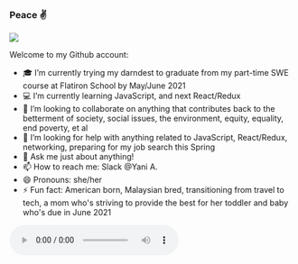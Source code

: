 ### Peace :v:

<!--**yani82/yani82** is a ✨ _special_ ✨ repository because its `README.md` (this file) appears on your GitHub profile.--> 
![](https://media.giphy.com/media/vIGwkHlazI3Jqsp5aE/giphy.gif)

Welcome to my Github account:

- :mortar_board: I’m currently trying my darndest to graduate from my part-time SWE course at Flatiron School by May/June 2021 
- :computer: I’m currently learning JavaScript, and next React/Redux 
- 👯 I’m looking to collaborate on anything that contributes back to the betterment of society, social issues, the environment, equity, equality, end poverty, et al 
- 🤔 I’m looking for help with anything related to JavaScript, React/Redux, networking, preparing for my job search this Spring 
- 💬 Ask me just about anything! 
- 📫 How to reach me: Slack @Yani A. 
- 😄 Pronouns: she/her
- ⚡ Fun fact: American born, Malaysian bred, transitioning from travel to tech, a mom who's striving to provide the best for her toddler and baby who's due in June 2021 

<audio controls>
         <source src = "/play whoomp" type = "audio/mpeg">
</audio>
      
